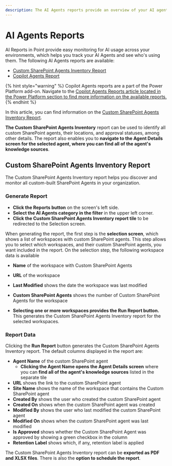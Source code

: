 ```yaml
---
description: The AI Agents reports provide an overview of your AI agents with the Custom SharePoint Agents Inventory report.
---
```


# AI Agents Reports

AI Reports in Point provide easy monitoring for AI usage across your environments, which helps you track your AI Agents and see who's using them. The following AI Agents reports are available:

* [Custom SharePoint Agents Inventory Report](#custom-sharePoint-agents-inventory-report)
* [Copilot Agents Report](../power-platform/power-platform-reports/copilot-agents-reports.md)

{% hint style="warning" %}
Copilot Agents reports are a part of the Power Platform add-on. Navigate to the [Copilot Agents Reports article located in the Power Platform section to find more information on the available reports.](../power-platform/power-platform-reports/copilot-agents-reports.md)
{% endhint %}

In this article, you can find information on the [Custom SharePoint Agents Inventory Report](#custom-sharePoint-agents-inventory-report).

**The Custom SharePoint Agents Inventory** report can be used to identify all custom SharePoint agents, their locations, and approval statuses, among other details. The report also enables you to **navigate to the Agent Details screen for the selected agent, where you can find all of the agent's knowledge sources**.

## Custom SharePoint Agents Inventory Report

The Custom SharePoint Agents Inventory report helps you discover and monitor all custom-built SharePoint Agents in your organization. 

### Generate Report

* **Click the Reports button** on the screen's left side.
* **Select the AI Agents category in the filter** in the upper left corner.
* **Click the Custom SharePoint Agents Inventory report tile** to be redirected to the Selection screen.

When generating the report, the first step is the **selection screen**, which shows a list of workspaces with custom SharePoint agents. This step allows you to select which workspaces, and their custom SharePoint agents, you want included in the report.
On the selection step, the following workspace data is available
* **Name** of the workspace with Custom SharePoint Agents
* **URL** of the workspace
* **Last Modified** shows the date the workspace was last modified
* **Custom SharePoint Agents** shows the number of Custom SharePoint Agents for the workspace


* **Selecting one or more workspaces provides the Run Report button.** This generates the Custom SharePoint Agents Inventory report for the selected workspaces.

### Report Data

Clicking the **Run Report** button generates the Custom SharePoint Agents Inventory report. The default columns displayed in the report are:    

* **Agent Name** of the custom SharePoint agent
    * **Clicking the Agent Name opens the Agent Details screen** where you can **find all of the agent's knowledge sources** listed in the separate tile
* **URL** shows the link to the custom SharePoint agent 
* **Site Name** shows the name of the workspace that contains the Custom SharePoint agent
* **Created By** shows the user who created the custom SharePoint agent
* **Created On** shows when the custom SharePoint agent was created
* **Modified By** shows the user who last modified the custom SharePoint agent 
* **Modified On** shows when the custom SharePoint agent was last modified
* **Is Approved** shows whether the Custom SharePoint Agent was approved by showing a green checkbox in the column
* **Retention Label** shows which, if any, retention label is applied

The Custom SharePoint Agents Inventory report can be **exported as PDF and XLSX files**. There is also the **option to schedule the report**.



